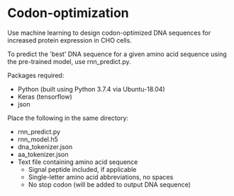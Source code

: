 # Codon-optimization
Use machine learning to design codon-optimized DNA sequences for increased protein expression in CHO cells.

To predict the 'best' DNA sequence for a given amino acid sequence using the pre-trained model, use rnn_predict.py.

Packages required:
- Python (built using Python 3.7.4 via Ubuntu-18.04)
- Keras (tensorflow)
- json

Place the following in the same directory:
- rnn_predict.py
- rnn_model.h5
- dna_tokenizer.json
- aa_tokenizer.json
- Text file containing amino acid sequence
  - Signal peptide included, if applicable
  - Single-letter amino acid abbreviations, no spaces
  - No stop codon (will be added to output DNA sequence)

